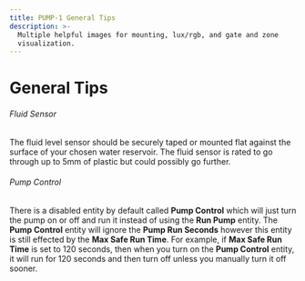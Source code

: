 ```yaml
---
title: PUMP-1 General Tips
description: >-
  Multiple helpful images for mounting, lux/rgb, and gate and zone
  visualization.
---
```

# General Tips

###### Fluid Sensor

The fluid level sensor should be securely taped or mounted flat against the surface of your chosen water reservoir. The fluid sensor is rated to go through up to 5mm of plastic but could possibly go further.

###### Pump Control

There is a disabled entity by default called **Pump Control** which will just turn the pump on or off and run it instead of using the **Run Pump** entity. The **Pump Control** entity will ignore the **Pump Run Seconds** however this entity is still effected by the **Max Safe Run Time**. For example, if **Max Safe Run Time** is set to 120 seconds, then when you turn on the **Pump Control** entity, it will run for 120 seconds and then turn off unless you manually turn it off sooner.